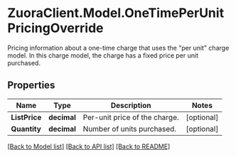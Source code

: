 # ZuoraClient.Model.OneTimePerUnitPricingOverride
Pricing information about a one-time charge that uses the \"per unit\" charge model. In this charge model, the charge has a fixed price per unit purchased. 

## Properties

Name | Type | Description | Notes
------------ | ------------- | ------------- | -------------
**ListPrice** | **decimal** | Per-unit price of the charge.  | [optional] 
**Quantity** | **decimal** | Number of units purchased.  | [optional] 

[[Back to Model list]](../README.md#documentation-for-models) [[Back to API list]](../README.md#documentation-for-api-endpoints) [[Back to README]](../README.md)

